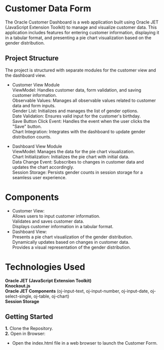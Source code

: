# Customer Data Form 
The Oracle Customer Dashboard is a web application built using Oracle JET (JavaScript Extension Toolkit) to manage and visualize customer data. 
This application includes features for entering customer information, displaying it in a tabular format, and presenting a pie chart visualization based on the gender distribution.
## Project Structure
The project is structured with separate modules for the customer view and the dashboard view.  

- Customer View Module  
ViewModel: Handles customer data, form validation, and saving customer information.  
Observable Values: Manages all observable values related to customer data and form inputs.  
Gender List: Initializes and manages the list of gender options.  
Date Validation: Ensures valid input for the customer's birthday.  
Save Button Click Event: Handles the event when the user clicks the "Save" button.  
Chart Integration: Integrates with the dashboard to update gender distribution counts.  

- Dashboard View Module  
ViewModel: Manages the data for the pie chart visualization.  
Chart Initialization: Initializes the pie chart with initial data.  
Data Change Event: Subscribes to changes in customer data and updates the chart accordingly.  
Session Storage: Persists gender counts in session storage for a seamless user experience.  

# Components
- Customer View:  
Allows users to input customer information.  
Validates and saves customer data.  
Displays customer information in a tabular format.  
- Dashboard View:  
Presents a pie chart visualization of the gender distribution.  
Dynamically updates based on changes in customer data.  
Provides a visual representation of the gender distribution.  
# Technologies Used
**Oracle JET (JavaScript Extension Toolkit)**  
**Knockout.js**  
**Oracle JET Components** (oj-input-text, oj-input-number, oj-input-date, oj-select-single, oj-table, oj-chart)  
**Session Storage**

## __Getting Started__  
**1.** Clone the Repository.  
**2.** Open in Browser:  
- Open the index.html file in a web browser to launch the Customer Form.
